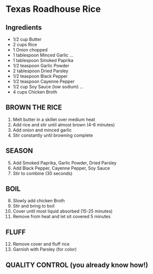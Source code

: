 # Texas Roadhouse Rice

## Ingredients

- 1/2 cup Butter
- 2 cups Rice
- 1 Onion chopped
- 1 tablespoon Minced Garlic
...
- 1 tablespoon Smoked Paprika
- 1/2 teaspoon Garlic Powder
- 2 tablespoon Dried Parsley
- 1/2 teaspoon Black Pepper
- 1/2 teaspoon Cayenne Pepper
- 1/2 cup Soy Sauce (low sodium)
...
- 4 cups Chicken Broth

## BROWN THE RICE

1) Melt butter in a skillet over medium heat
2) Add rice and stir until almost brown (4-6 minutes)
3) Add onion and minced garlic
4) Stir constantly until browning complete

## SEASON

5) Add Smoked Paprika, Garlic Powder, Dried Parsley
6) Add Black Pepper, Cayenne Pepper, Soy Sauce
7) Stir to combine (30 seconds)

## BOIL

8) Slowly add chicken Broth
9) Stir and bring to boil
10) Cover until most liquid absorbed (15-25 minutes)
11) Remove from heat and let sit covered 5 minutes

## FLUFF

12) Remove cover and fluff rice
13) Garnish with Parsley (for color)

## QUALITY CONTROL (you already know how!)